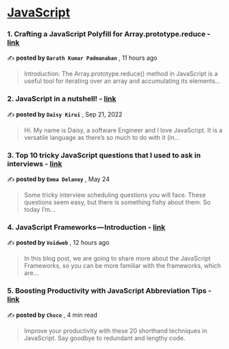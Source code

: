 
<h1><a href=https://medium.com/tag/javascript-development/recommended target="_blank" rel="noopener noreferrer">JavaScript</a></h1>
<h3>1. Crafting a JavaScript Polyfill for Array.prototype.reduce - <a href=https://medium.com/javascript-in-plain-english/crafting-a-javascript-polyfill-for-array-prototype-reduce-b6fae5dcebec?source=tag_recommended_feed---------0-84----------javascript_development----------96d7c808_338b_4a69_8475_e219f062f218------- target="_blank" rel="noopener noreferrer">link</a></h3>

✍️ **posted by `Barath Kumar Padmanaban`** <date> , 11 hours ago</date>

<blockquote>Introduction:
The Array.prototype.reduce() method in JavaScript is a useful tool for iterating over an array and accumulating its elements…</blockquote>

<h3>2. JavaScript in a nutshell! - <a href=https://medium.com/@daisykirui/javascript-in-a-nutshell-669dab5b6e78?source=tag_recommended_feed---------1-107----------javascript_development----------96d7c808_338b_4a69_8475_e219f062f218------- target="_blank" rel="noopener noreferrer">link</a></h3>

✍️ **posted by `Daisy Kirui`** <date> , Sep 21, 2022</date>

<blockquote>Hi. My name is Daisy, a software Engineer and I love JavaScript. It is a versatile language as there’s so much to do with it (in…</blockquote>

<h3>3. Top 10 tricky JavaScript questions that I used to ask in interviews - <a href=https://medium.com/@emma-delaney/top-10-tricky-javascript-questions-that-i-used-to-ask-in-interviews-2cb3912271a9?source=tag_recommended_feed---------2-85----------javascript_development----------96d7c808_338b_4a69_8475_e219f062f218------- target="_blank" rel="noopener noreferrer">link</a></h3>

✍️ **posted by `Emma Delaney`** <date> , May 24</date>

<blockquote>Some tricky interview scheduling questions you will face. These questions seem easy, but there is something fishy about them. So today I’m…</blockquote>

<h3>4. JavaScript Frameworks — Introduction - <a href=https://medium.com/@voidweb/javascript-frameworks-introduction-16c6d54bdff1?source=tag_recommended_feed---------3-84----------javascript_development----------96d7c808_338b_4a69_8475_e219f062f218------- target="_blank" rel="noopener noreferrer">link</a></h3>

✍️ **posted by `Voidweb`** <date> , 12 hours ago</date>

<blockquote>In this blog post, we are going to share more about the JavaScript Frameworks, so you can be more familiar with the frameworks, which are…</blockquote>

<h3>5. Boosting Productivity with JavaScript Abbreviation Tips - <a href=https://medium.com/@Choco23/boosting-productivity-with-javascript-abbreviation-tips-f2f94e00b649?source=tag_recommended_feed---------4-85----------javascript_development----------96d7c808_338b_4a69_8475_e219f062f218------- target="_blank" rel="noopener noreferrer">link</a></h3>

✍️ **posted by `Choco`** <date> , 4 min read</date>

<blockquote>Improve your productivity with these 20 shorthand techniques in JavaScript. Say goodbye to redundant and lengthy code.</blockquote>

